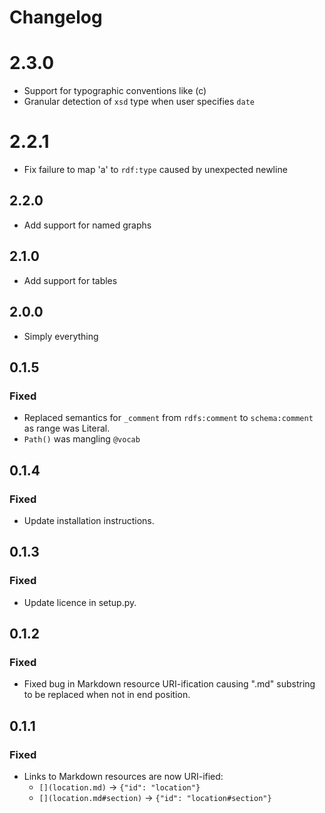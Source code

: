 # Changelog

# 2.3.0

* Support for typographic conventions like (c)
* Granular detection of `xsd` type when user specifies `date`

# 2.2.1

* Fix failure to map 'a' to `rdf:type` caused by unexpected newline

## 2.2.0

* Add support for named graphs

## 2.1.0

* Add support for tables

## 2.0.0

* Simply everything

## 0.1.5

### Fixed

* Replaced semantics for `_comment` from `rdfs:comment` to `schema:comment` as range was Literal.
* `Path()` was mangling `@vocab`

## 0.1.4

### Fixed

* Update installation instructions.

## 0.1.3

### Fixed

* Update licence in setup.py.

## 0.1.2

### Fixed

* Fixed bug in Markdown resource URI-ification causing ".md" substring to be replaced when not in end position.

## 0.1.1

### Fixed

* Links to Markdown resources are now URI-ified:
  * `[](location.md)` → `{"id": "location"}`
  * `[](location.md#section)` → `{"id": "location#section"}`

